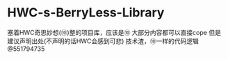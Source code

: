 # HWC-s-BerryLess-Library
塞着HWC奇思妙想(⑩)整的项目库，应该是⑩
大部分内容都可以直接cope 但是建议声明出处(不声明的话HWC会感到可悲)
技术渣，⑩一样的代码逻辑
@551794735
